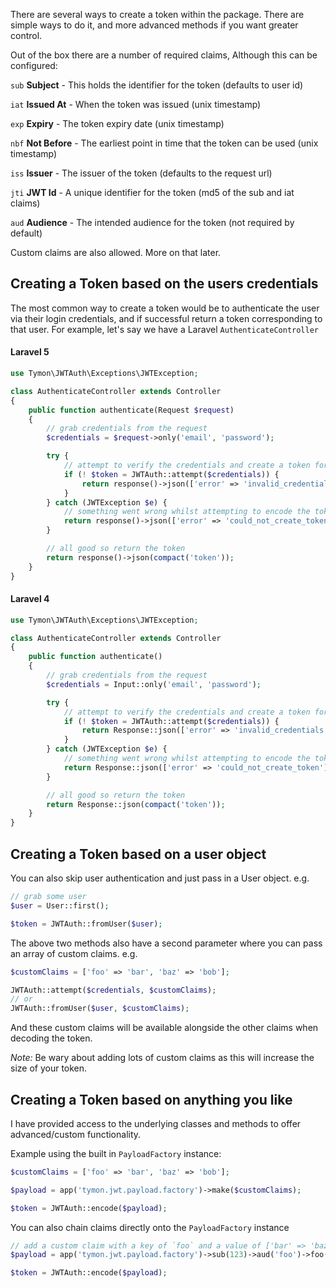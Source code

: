 There are several ways to create a token within the package. There are simple ways to do it, and more advanced methods if you want greater control.

Out of the box there are a number of required claims, Although this can be configured:

`sub` **Subject** - This holds the identifier for the token (defaults to user id)

`iat` **Issued At** - When the token was issued (unix timestamp)

`exp` **Expiry** - The token expiry date (unix timestamp)

`nbf` **Not Before** - The earliest point in time that the token can be used (unix timestamp)

`iss` **Issuer** - The issuer of the token (defaults to the request url)

`jti` **JWT Id** - A unique identifier for the token (md5 of the sub and iat claims)

`aud` **Audience** - The intended audience for the token (not required by default)

Custom claims are also allowed. More on that later.

## Creating a Token based on the users credentials
The most common way to create a token would be to authenticate the user via their login credentials, and if successful return a token corresponding to that user. For example, let's say we have a Laravel `AuthenticateController`

#### Laravel 5

```php
use Tymon\JWTAuth\Exceptions\JWTException;

class AuthenticateController extends Controller
{
    public function authenticate(Request $request)
    {
        // grab credentials from the request
        $credentials = $request->only('email', 'password');

        try {
            // attempt to verify the credentials and create a token for the user
            if (! $token = JWTAuth::attempt($credentials)) {
                return response()->json(['error' => 'invalid_credentials'], 401);
            }
        } catch (JWTException $e) {
            // something went wrong whilst attempting to encode the token
            return response()->json(['error' => 'could_not_create_token'], 500);
        }

        // all good so return the token
        return response()->json(compact('token'));
    }
}
```

#### Laravel 4

```php
use Tymon\JWTAuth\Exceptions\JWTException;

class AuthenticateController extends Controller
{
    public function authenticate()
    {
        // grab credentials from the request
        $credentials = Input::only('email', 'password');

        try {
            // attempt to verify the credentials and create a token for the user
            if (! $token = JWTAuth::attempt($credentials)) {
                return Response::json(['error' => 'invalid_credentials'], 401);
            }
        } catch (JWTException $e) {
            // something went wrong whilst attempting to encode the token
            return Response::json(['error' => 'could_not_create_token'], 500);
        }

        // all good so return the token
        return Response::json(compact('token'));
    }
}
```

## Creating a Token based on a user object

You can also skip user authentication and just pass in a User object. e.g.

```php
// grab some user
$user = User::first();

$token = JWTAuth::fromUser($user);
```

The above two methods also have a second parameter where you can pass an array of custom claims. e.g.

```php
$customClaims = ['foo' => 'bar', 'baz' => 'bob'];

JWTAuth::attempt($credentials, $customClaims);
// or
JWTAuth::fromUser($user, $customClaims);
```

And these custom claims will be available alongside the other claims when decoding the token.

*Note:* Be wary about adding lots of custom claims as this will increase the size of your token.

## Creating a Token based on anything you like

I have provided access to the underlying classes and methods to offer advanced/custom functionality.

Example using the built in `PayloadFactory` instance:
```php
$customClaims = ['foo' => 'bar', 'baz' => 'bob'];

$payload = app('tymon.jwt.payload.factory')->make($customClaims);

$token = JWTAuth::encode($payload);
```

You can also chain claims directly onto the `PayloadFactory` instance

```php
// add a custom claim with a key of `foo` and a value of ['bar' => 'baz']
$payload = app('tymon.jwt.payload.factory')->sub(123)->aud('foo')->foo(['bar' => 'baz'])->make();

$token = JWTAuth::encode($payload);
```
